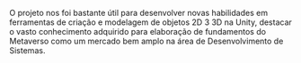 O projeto nos foi bastante útil para desenvolver novas habilidades em ferramentas de criação e modelagem de objetos 2D 3 3D na Unity, destacar o vasto conhecimento adquirido para elaboração de fundamentos do Metaverso como um mercado bem amplo na área de Desenvolvimento de Sistemas.
